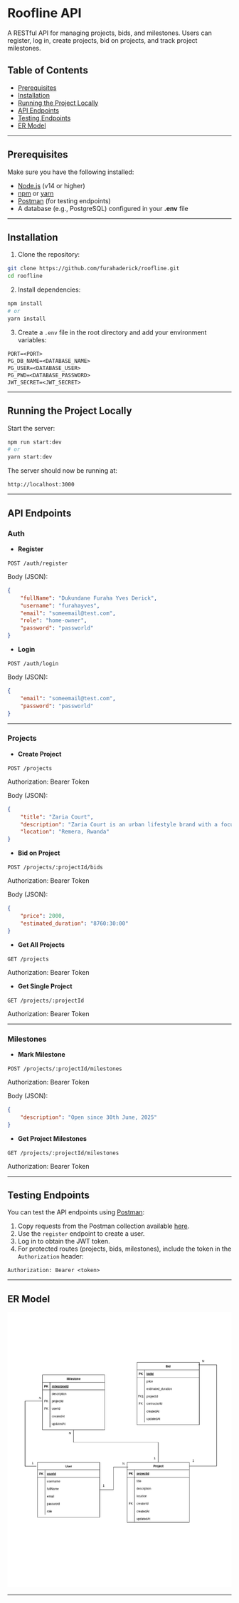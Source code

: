 # Roofline API

A RESTful API for managing projects, bids, and milestones. Users can register, log in, create projects, bid on projects, and track project milestones.

## Table of Contents

* [Prerequisites](#prerequisites)
* [Installation](#installation)
* [Running the Project Locally](#running-the-project-locally)
* [API Endpoints](#api-endpoints)
* [Testing Endpoints](#testing-endpoints)
* [ER Model](#er-model)

---

## Prerequisites

Make sure you have the following installed:

* [Node.js](https://nodejs.org/) (v14 or higher)
* [npm](https://www.npmjs.com/) or [yarn](https://yarnpkg.com/)
* [Postman](https://www.postman.com/) (for testing endpoints)
* A database (e.g., PostgreSQL) configured in your **.env** file

---

## Installation

1. Clone the repository:

```bash
git clone https://github.com/furahaderick/roofline.git
cd roofline
```

2. Install dependencies:

```bash
npm install
# or
yarn install
```

3. Create a `.env` file in the root directory and add your environment variables:

```env
PORT=<PORT>
PG_DB_NAME=<DATABASE_NAME>
PG_USER=<DATABASE_USER>
PG_PWD=<DATABASE_PASSWORD>
JWT_SECRET=<JWT_SECRET>

```

---

## Running the Project Locally

Start the server:

```bash
npm run start:dev
# or
yarn start:dev
```

The server should now be running at:

```
http://localhost:3000
```

---

## API Endpoints

### Auth

* **Register**

`POST /auth/register`

Body (JSON):

```json
{
    "fullName": "Dukundane Furaha Yves Derick",
    "username": "furahayves",
    "email": "someemail@test.com",
    "role": "home-owner",
    "password": "passworld"
}
```

* **Login**

`POST /auth/login`

Body (JSON):

```json
{
    "email": "someemail@test.com",
    "password": "passworld"
}
```

---

### Projects

* **Create Project**

`POST /projects`

Authorization: Bearer Token

Body (JSON):

```json
{
    "title": "Zaria Court",
    "description": "Zaria Court is an urban lifestyle brand with a focus on sports, entertainment, and culture.",
    "location": "Remera, Rwanda"
}
```

* **Bid on Project**

`POST /projects/:projectId/bids`

Authorization: Bearer Token

Body (JSON):

```json
{
    "price": 2000,
    "estimated_duration": "8760:30:00"
}
```

* **Get All Projects**

`GET /projects`

Authorization: Bearer Token

* **Get Single Project**

`GET /projects/:projectId`

Authorization: Bearer Token

---

### Milestones

* **Mark Milestone**

`POST /projects/:projectId/milestones`

Authorization: Bearer Token

Body (JSON):

```json
{
    "description": "Open since 30th June, 2025"
}
```

* **Get Project Milestones**

`GET /projects/:projectId/milestones`

Authorization: Bearer Token

---

## Testing Endpoints

You can test the API endpoints using [Postman](https://www.postman.com/):

1. Copy requests from the Postman collection available [here](https://documenter.getpostman.com/view/46288786/2sB3BHkowC).
2. Use the `register` endpoint to create a user.
3. Log in to obtain the JWT token.
4. For protected routes (projects, bids, milestones), include the token in the `Authorization` header:

```
Authorization: Bearer <token>
```

---

## ER Model

![ER Model Diagram](assets/roofline.ER.drawio.png)

---
